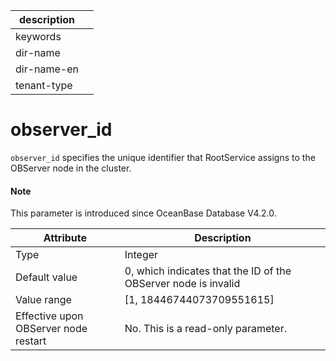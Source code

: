 |description||
|---|---|
|keywords||
|dir-name||
|dir-name-en||
|tenant-type||

# observer_id

`observer_id` specifies the unique identifier that RootService assigns to the OBServer node in the cluster. 

<main id="notice" type='explain'>

  <h4>Note</h4>

  <p>This parameter is introduced since OceanBase Database V4.2.0. </p>

</main>

| **Attribute** | **Description** |
| --- | --- |
| Type | Integer |
| Default value | 0, which indicates that the ID of the OBServer node is invalid |
| Value range | [1, 18446744073709551615] |
| Effective upon OBServer node restart | No. This is a read-only parameter. |
